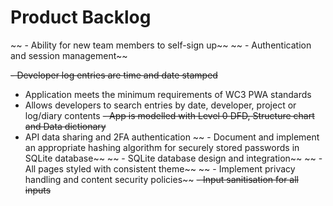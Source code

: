 # Product Backlog

~~ - Ability for new team members to self-sign up~~
~~ - Authentication and session management~~

~~- Developer log entries are time and date stamped~~

- Application meets the minimum requirements of WC3 PWA standards
- Allows developers to search entries by date, developer, project or log/diary contents
  ~~- App is modelled with Level 0 DFD, Structure chart and Data dictionary~~
- API data sharing and 2FA authentication
  ~~ - Document and implement an appropriate hashing algorithm for securely stored passwords in SQLite database~~
  ~~ - SQLite database design and integration~~
  ~~ - All pages styled with consistent theme~~
  ~~ - Implement privacy handling and content security policies~~
  ~~- Input sanitisation for all inputs~~
